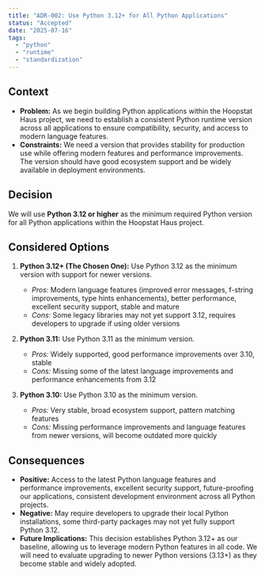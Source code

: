 ```yaml
---
title: "ADR-002: Use Python 3.12+ for All Python Applications"
status: "Accepted"
date: "2025-07-16"
tags:
  - "python"
  - "runtime"
  - "standardization"
---
```


## Context

* **Problem:** As we begin building Python applications within the Hoopstat Haus project, we need to establish a consistent Python runtime version across all applications to ensure compatibility, security, and access to modern language features.
* **Constraints:** We need a version that provides stability for production use while offering modern features and performance improvements. The version should have good ecosystem support and be widely available in deployment environments.

## Decision

We will use **Python 3.12 or higher** as the minimum required Python version for all Python applications within the Hoopstat Haus project.

## Considered Options

1. **Python 3.12+ (The Chosen One):** Use Python 3.12 as the minimum version with support for newer versions.
   * *Pros:* Modern language features (improved error messages, f-string improvements, type hints enhancements), better performance, excellent security support, stable and mature
   * *Cons:* Some legacy libraries may not yet support 3.12, requires developers to upgrade if using older versions

2. **Python 3.11:** Use Python 3.11 as the minimum version.
   * *Pros:* Widely supported, good performance improvements over 3.10, stable
   * *Cons:* Missing some of the latest language improvements and performance enhancements from 3.12

3. **Python 3.10:** Use Python 3.10 as the minimum version.
   * *Pros:* Very stable, broad ecosystem support, pattern matching features
   * *Cons:* Missing performance improvements and language features from newer versions, will become outdated more quickly

## Consequences

* **Positive:** Access to the latest Python language features and performance improvements, excellent security support, future-proofing our applications, consistent development environment across all Python projects.
* **Negative:** May require developers to upgrade their local Python installations, some third-party packages may not yet fully support Python 3.12.
* **Future Implications:** This decision establishes Python 3.12+ as our baseline, allowing us to leverage modern Python features in all code. We will need to evaluate upgrading to newer Python versions (3.13+) as they become stable and widely adopted.